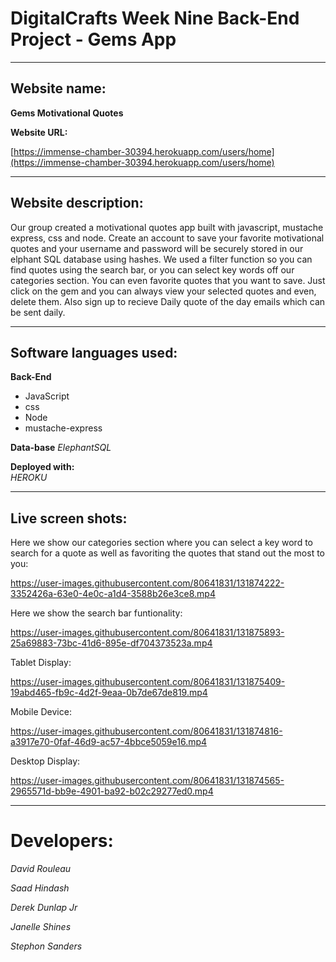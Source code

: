 # DigitalCrafts Week Nine Back-End Project - Gems App #

__________________________________________________

## Website name: ## 

**Gems Motivational Quotes**

**Website URL:**


[https://immense-chamber-30394.herokuapp.com/users/home](https://immense-chamber-30394.herokuapp.com/users/home)

__________________________________________________

## Website description:
Our group created a motivational quotes app built with javascript, mustache express, css and node. Create an account to save your favorite motivational quotes and  your username and password will be securely stored in our elphant SQL database using hashes. We used a filter function so you can find quotes using the search bar, or you can select key words off our categories section. You can even favorite quotes that you want to save. Just click on the gem and you can always view your selected quotes and even, delete them.  Also sign up to recieve Daily quote of the day emails which can be sent daily.
 
__________________________________________________

## Software languages used: ##

 **Back-End**
  
  * JavaScript 
  * css
  * Node
  * mustache-express
  
 
**Data-base**
  *ElephantSQL*
  
**Deployed with:**  
  *HEROKU*
__________________________________________________
## Live screen shots: ##

Here we show our categories section where you can select a key word to search for a quote as well as favoriting the quotes that stand out the most to you:

https://user-images.githubusercontent.com/80641831/131874222-3352426a-63e0-4e0c-a1d4-3588b26e3ce8.mp4




Here we show the search bar funtionality:

https://user-images.githubusercontent.com/80641831/131875893-25a69883-73bc-41d6-895e-df704373523a.mp4








Tablet Display:


https://user-images.githubusercontent.com/80641831/131875409-19abd465-fb9c-4d2f-9eaa-0b7de67de819.mp4






Mobile Device:


https://user-images.githubusercontent.com/80641831/131874816-a3917e70-0faf-46d9-ac57-4bbce5059e16.mp4






Desktop Display:


https://user-images.githubusercontent.com/80641831/131874565-2965571d-bb9e-4901-ba92-b02c29277ed0.mp4








_________________________________
# Developers: #

*David Rouleau*

*Saad Hindash*

*Derek Dunlap Jr*

*Janelle Shines*

*Stephon Sanders*

